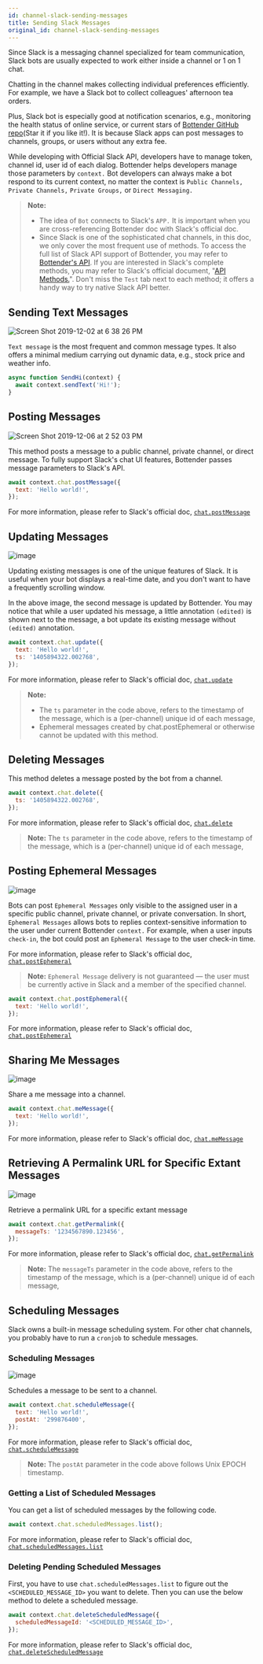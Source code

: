 ```yaml
---
id: channel-slack-sending-messages
title: Sending Slack Messages
original_id: channel-slack-sending-messages
---
```


Since Slack is a messaging channel specialized for team communication, Slack bots are usually expected to work either inside a channel or 1 on 1 chat.

Chatting in the channel makes collecting individual preferences efficiently. For example, we have a Slack bot to collect colleagues' afternoon tea orders.

Plus, Slack bot is especially good at notification scenarios, e.g., monitoring the health status of online service, or current stars of [Bottender GitHub repo](https://github.com/Yoctol/bottender)(Star it if you like it!). It is because Slack apps can post messages to channels, groups, or users without any extra fee.

While developing with Official Slack API, developers have to manage token, channel id, user id of each dialog. Bottender helps developers manage those parameters by `context.` Bot developers can always make a bot respond to its current context, no matter the context is `Public Channels,` `Private Channels,` `Private Groups,` or `Direct Messaging.`

> **Note:**
>
> - The idea of `Bot` connects to Slack's `APP.` It is important when you are cross-referencing Bottender doc with Slack's official doc.
> - Since Slack is one of the sophisticated chat channels, in this doc, we only cover the most frequent use of methods. To access the full list of Slack API support of Bottender, you may refer to [Bottender's API](api-slack-context.md).
>   If you are interested in Slack's complete methods, you may refer to Slack's official document, "[API Methods.](https://api.slack.com/methods)". Don't miss the `Test` tab next to each method; it offers a handy way to try native Slack API better.

## Sending Text Messages

![Screen Shot 2019-12-02 at 6 38 26 PM](https://user-images.githubusercontent.com/662387/69952866-0f27bf80-1533-11ea-8cbc-41b68e2f733e.png)

`Text message` is the most frequent and common message types. It also offers a minimal medium carrying out dynamic data, e.g., stock price and weather info.

```js
async function SendHi(context) {
  await context.sendText('Hi!');
}
```

## Posting Messages

![Screen Shot 2019-12-06 at 2 52 03 PM](https://user-images.githubusercontent.com/662387/70302447-1b17c800-1838-11ea-8c9a-affe2820fb2f.png)

This method posts a message to a public channel, private channel, or direct message. To fully support Slack's chat UI features, Bottender passes message parameters to Slack's API.

```js
await context.chat.postMessage({
  text: 'Hello world!',
});
```

For more information, please refer to Slack's official doc, [`chat.postMessage`](https://api.slack.com/methods/chat.postMessage)

## Updating Messages

![image](https://user-images.githubusercontent.com/662387/70304195-5e743580-183c-11ea-8859-fab3b2d1b55b.png)

Updating existing messages is one of the unique features of Slack. It is useful when your bot displays a real-time date, and you don't want to have a frequently scrolling window.

In the above image, the second message is updated by Bottender. You may notice that while a user updated his message, a little annotation `(edited)` is shown next to the message, a bot update its existing message without `(edited)` annotation.

```js
await context.chat.update({
  text: 'Hello world!',
  ts: '1405894322.002768',
});
```

For more information, please refer to Slack's official doc, [`chat.update`](https://api.slack.com/methods/chat.update)

> **Note:**
>
> - The `ts` parameter in the code above, refers to the timestamp of the message, which is a (per-channel) unique id of each message,
> - Ephemeral messages created by chat.postEphemeral or otherwise cannot be updated with this method.

## Deleting Messages

This method deletes a message posted by the bot from a channel.

```js
await context.chat.delete({
  ts: '1405894322.002768',
});
```

For more information, please refer to Slack's official doc, [`chat.delete`](https://api.slack.com/methods/chat.delete)

> **Note:** The `ts` parameter in the code above, refers to the timestamp of the message, which is a (per-channel) unique id of each message,

## Posting Ephemeral Messages

![image](https://user-images.githubusercontent.com/662387/70307764-da727b80-1844-11ea-9c33-488cf477e6a4.png)

Bots can post `Ephemeral Messages` only visible to the assigned user in a specific public channel, private channel, or private conversation. In short, `Ephemeral Messages` allows bots to replies context-sensitive information to the user under current Bottender `context.` For example, when a user inputs `check-in`, the bot could post an `Ephemeral Message` to the user check-in time.

For more information, please refer to Slack's official doc, [`chat.postEphemeral`](https://api.slack.com/methods/chat.postEphemeral)

> **Note:** `Ephemeral Message` delivery is not guaranteed — the user must be currently active in Slack and a member of the specified channel.

```js
await context.chat.postEphemeral({
  text: 'Hello world!',
});
```

For more information, please refer to Slack's official doc, [`chat.postEphemeral`](https://api.slack.com/methods/chat.postEphemeral)

## Sharing Me Messages

![image](https://user-images.githubusercontent.com/662387/70309070-9e8ce580-1847-11ea-97b3-c4d5bfaf6996.png)

Share a me message into a channel.

```js
await context.chat.meMessage({
  text: 'Hello world!',
});
```

For more information, please refer to Slack's official doc, [`chat.meMessage`](https://api.slack.com/methods/chat.meMessage)

## Retrieving A Permalink URL for Specific Extant Messages

![image](https://user-images.githubusercontent.com/662387/70309356-4efae980-1848-11ea-815e-dfdf7ae49cc2.png)

Retrieve a permalink URL for a specific extant message

```js
await context.chat.getPermalink({
  messageTs: '1234567890.123456',
});
```

For more information, please refer to Slack's official doc, [`chat.getPermalink`](https://api.slack.com/methods/chat.getPermalink)

> **Note:** The `messageTs` parameter in the code above, refers to the timestamp of the message, which is a (per-channel) unique id of each message,

## Scheduling Messages

Slack owns a built-in message scheduling system. For other chat channels, you probably have to run a `cronjob` to schedule messages.

### Scheduling Messages

![image](https://user-images.githubusercontent.com/662387/70310573-efeaa400-184a-11ea-8f24-2cae4b644d08.png)

Schedules a message to be sent to a channel.

```js
await context.chat.scheduleMessage({
  text: 'Hello world!',
  postAt: '299876400',
});
```

For more information, please refer to Slack's official doc, [`chat.scheduleMessage`](https://api.slack.com/methods/chat.scheduleMessage)

> **Note:** The `postAt` parameter in the code above follows Unix EPOCH timestamp.

### Getting a List of Scheduled Messages

You can get a list of scheduled messages by the following code.

```js
await context.chat.scheduledMessages.list();
```

For more information, please refer to Slack's official doc, [`chat.scheduledMessages.list`](https://api.slack.com/methods/chat.scheduledMessages.list)

### Deleting Pending Scheduled Messages

First, you have to use `chat.scheduledMessages.list` to figure out the `<SCHEDULED_MESSAGE_ID>` you want to delete. Then you can use the below method to delete a scheduled message.

```js
await context.chat.deleteScheduledMessage({
  scheduledMessageId: '<SCHEDULED_MESSAGE_ID>',
});
```

For more information, please refer to Slack's official doc, [`chat.deleteScheduledMessage`](https://api.slack.com/methods/chat.deleteScheduledMessage)
